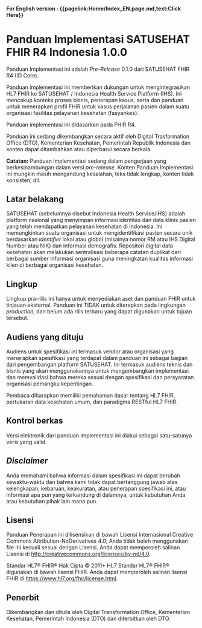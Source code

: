 <!-- #### For English version : [Click here](home/index_en.page.md) -->
#### For English version : {{pagelink:Home/Index_EN.page.md,text:Click Here}}

# Panduan Implementasi SATUSEHAT FHIR R4 Indonesia 1.0.0
Panduan Implementasi ini adalah *Pre-Release* 0.1.0 dari SATUSEHAT FHIR R4 (ID Core).

Panduan implementasi ini memberikan dukungan untuk mengintegrasikan HL7 FHIR ke SATUSEHAT / Indonesia Health Service Platform (IHS). Ini mencakup konteks proses bisnis, penerapan kasus, serta dan panduan untuk menerapkan profil FHIR untuk kasus perjalanan pasien dalam suatu organisasi fasilitas pelayanan kesehatan (fasyankes).

Panduan implementasi ini didasarkan pada FHIR R4.

Panduan ini sedang dikembangkan secara aktif oleh Digital Trasformation Office (DTO), Kementerian Kesehatan, Pemerintah Republik Indonesia dan konten dapat ditambahkan atau diperbarui secara berkala.

**Catatan:** Panduan Implementasi sedang dalam pengerjaan yang berkesinambungan dalam versi *pre-release*. Konten Panduan Implementasi ini mungkin masih mengandung kesalahan, teks tidak lengkap, konten tidak konsisten, dll.

## Latar belakang
SATUSEHAT (sebelumnya disebut Indonesia Health Service/IHS) adalah platform nasional yang menyimpan informasi identitas dan data klinis pasien yang telah mendapatkan pelayanan kesehatan di Indonesia. Ini memungkinkan suatu organisasi untuk mengidentifikasi pasien secara unik berdasarkan *identifier* lokal atau global (misalnya nomor RM atau IHS Digital Number atau NIK) dan informasi demografis. Repositori digital data kesehatan akan melakukan sentralisasi beberapa catatan duplikat dari berbagai sumber informasi organisasi guna meningkatan kualitas informasi klien di berbagai organisasi kesehatan.

## Lingkup
Lingkup pra-rilis ini hanya untuk menyediakan aset dan panduan FHIR untuk tinjauan eksternal. Panduan ini TIDAK untuk diterapkan pada lingkungan *production*, dan belum ada rilis terbaru yang dapat digunakan untuk tujuan tersebut.

## Audiens yang dituju
Audiens untuk spesifikasi ini termasuk vendor atau organisasi yang menerapkan spesifikasi yang terdapat dalam panduan ini sebagai bagian dari pengembangan platform SATUSEHAT. Ini termasuk audiens teknis dan bisnis yang akan menggunakannya untuk mengembangkan implementasi dan memvalidasi bahwa mereka sesuai dengan spesifikasi dan persyaratan organisasi pemangku kepentingan.

Pembaca diharapkan memiliki pemahaman dasar tentang HL7 FHIR, pertukaran data kesehatan umum, dan paradigma RESTful HL7 FHIR.

## Kontrol berkas
Versi elektronik dari panduan implementasi ini diakui sebagai satu-satunya versi yang valid.

## *Disclaimer*
Anda memahami bahwa informasi dalam spesifikasi ini dapat berubah sewaktu-waktu dan bahwa kami tidak dapat bertanggung jawab atas kelengkapan, kebaruan, keakuratan, atau penerapan spesifikasi ini, atau informasi apa pun yang terkandung di dalamnya, untuk kebutuhan Anda atau kebutuhan pihak lain mana pun.

## Lisensi
Panduan Penerapan ini dilisensikan di bawah Lisensi Internasional Creative Commons Attribution-NoDerivatives 4.0; Anda tidak boleh menggunakan file ini kecuali sesuai dengan Lisensi. Anda dapat memperoleh salinan Lisensi di http://creativecommons.org/licenses/by-nd/4.0.

Standar HL7® FHIR® Hak Cipta © 2011+ HL7 Standar HL7® FHIR® digunakan di bawah lisensi FHIR. Anda dapat memperoleh salinan lisensi FHIR di https://www.hl7.org/fhir/license.html.

## Penerbit
Dikembangkan dan ditulis oleh Digital Transformation Office, Kementerian Kesehatan, Pemerintah Indonesia (DTO) dan diterbitkan oleh DTO.